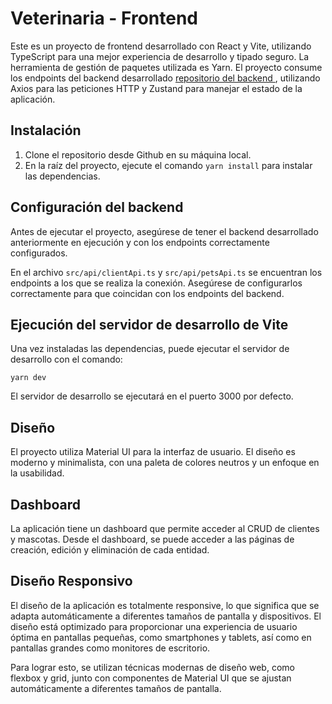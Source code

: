 # Veterinaria - Frontend

Este es un proyecto de frontend desarrollado con React y Vite, utilizando TypeScript para una mejor experiencia de desarrollo y tipado seguro. La herramienta de gestión de paquetes utilizada es Yarn. El proyecto consume los endpoints del backend desarrollado [repositorio del backend ](https://github.com/AlvaroHJ21/veterinaria-backend), utilizando Axios para las peticiones HTTP y Zustand para manejar el estado de la aplicación.

## Instalación

1. Clone el repositorio desde Github en su máquina local.
2. En la raíz del proyecto, ejecute el comando `yarn install` para instalar las dependencias.

## Configuración del backend

Antes de ejecutar el proyecto, asegúrese de tener el backend desarrollado anteriormente en ejecución y con los endpoints correctamente configurados.

En el archivo `src/api/clientApi.ts` y `src/api/petsApi.ts`
se encuentran los endpoints a los que se realiza la conexión. Asegúrese de configurarlos correctamente para que coincidan con los endpoints del backend.

## Ejecución del servidor de desarrollo de Vite

Una vez instaladas las dependencias, puede ejecutar el servidor de desarrollo con el comando:

```
yarn dev
```

El servidor de desarrollo se ejecutará en el puerto 3000 por defecto.

## Diseño

El proyecto utiliza Material UI para la interfaz de usuario. El diseño es moderno y minimalista, con una paleta de colores neutros y un enfoque en la usabilidad.

## Dashboard

La aplicación tiene un dashboard que permite acceder al CRUD de clientes y mascotas. Desde el dashboard, se puede acceder a las páginas de creación, edición y eliminación de cada entidad.

## Diseño Responsivo

El diseño de la aplicación es totalmente responsive, lo que significa que se adapta automáticamente a diferentes tamaños de pantalla y dispositivos. El diseño está optimizado para proporcionar una experiencia de usuario óptima en pantallas pequeñas, como smartphones y tablets, así como en pantallas grandes como monitores de escritorio.

Para lograr esto, se utilizan técnicas modernas de diseño web, como flexbox y grid, junto con componentes de Material UI que se ajustan automáticamente a diferentes tamaños de pantalla.
